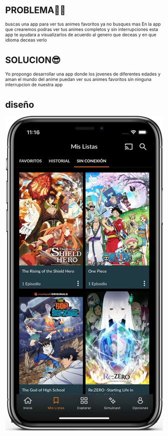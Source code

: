 # PROBLEMA🤦‍♂️
buscas  una app para ver tus animes favoritos ya no busques mas En la app que crearemos  podras ver tus animes completos y sin interrupciones  esta app te ayudara a visualizarlos  de acuerdo al genero que deceas y en que idioma deceas verlo

# SOLUCION😎
Yo propongo desarrollar una app donde los jovenes de diferentes edades y aman el mundo del anime puedan ver sus animes favoritos sin ninguna interrupcion de nuestra app

# diseño
![alt text](image.png)